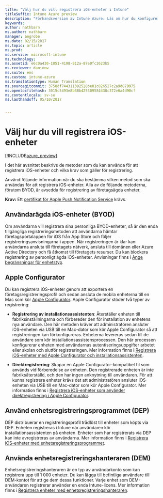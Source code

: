 ```yaml
---
title: "Välj hur du vill registrera iOS-enheter i Intune"
titleSuffix: Intune Azure preview
description: "Förhandsversion av Intune Azure: Läs om hur du konfigurerar registrering av iOS-enheter i Microsoft Intune."
keywords: 
author: nathbarn
ms.author: nathbarn
manager: angrobe
ms.date: 02/15/2017
ms.topic: article
ms.prod: 
ms.service: microsoft-intune
ms.technology: 
ms.assetid: e6c0a430-1851-4108-812a-87e0fc2623b5
ms.reviewer: damionw
ms.suite: ems
ms.custom: intune-azure
ms.translationtype: Human Translation
ms.sourcegitcommit: 3758df744311392528be01c826527c2a9d879975
ms.openlocfilehash: 3015c5493e8b38b425309584430c372e6a4d90cf
ms.contentlocale: sv-se
ms.lasthandoff: 05/10/2017


---
```


# <a name="choose-how-to-enroll-ios-devices"></a>Välj hur du vill registrera iOS-enheter

[!INCLUDE[azure_preview](../includes/azure_preview.md)]

I det här avsnittet beskrivs de metoder som du kan använda för att registrera iOS-enheter och vilka krav som gäller för registrering.

Använd följande information när du ska bestämma vilken metod som ska användas för att registrera iOS-enheter. Alla av de följande metoderna, förutom BYOD, är avsedda för registrering av företagsägda enheter.

**Krav:** Ett [certifikat för Apple Push Notification Service](get-an-apple-mdm-push-certificate.md) krävs.

## <a name="user-owned-ios-devices-byod"></a>Användarägda iOS-enheter (BYOD)

Om användarna vill registrera sina personliga BYOD-enheter, så är den enda tillgängliga registreringsmetoden att användarna hämtar företagsportalappen för iOS från App Store och följer registreringsanvisningarna i appen. När registreringen är klar kan användarna ansluta till företagets nätverk, ansluta till domänen eller Azure Active Directory och få åtkomst till företagets resurser. Du kan blockera registrering av personligt ägda iOS-enheter. Anvisningar finns i [Ange begränsningar för enhetstyp](set-enrollment-restrictions.md#set-device-type-restrictions).

## <a name="apple-configurator"></a>Apple Configurator

Du kan registrera iOS-enheter genom att exportera en företagsregistreringsprofil och sedan ansluta de mobila enheterna till en Mac som kör [Apple Configurator](http://go.microsoft.com/fwlink/?LinkId=518017). Apple Configurator stöder två typer av registrering:

- **Registrering av installationsassistenten**: Återställer enheten till fabriksinställningarna och förbereder den för installation av enhetens nya användare. Den här metoden kräver att administratören ansluter iOS-enheten via USB till en Mac-dator som kör Apple Configurator så att registreringen kan förkonfigureras. Enheterna levereras sedan till de användare som kör installationsassistensprocessen. Den här processen konfigurerar enheten med användarnas autentiseringsuppgifter arbetet eller skolan och slutför registreringen. Mer information finns i [Registrera iOS-enheter med Apple Configurator och installationsassistenten](enroll-ios-devices-with-apple-configurator-and-setup-assistant.md).

- **Direktregistrering**: Skapar en Apple Configurator-kompatibel fil som används vid förberedelse av enheten. Den registrerade enheten är inte fabriksåterställd, och den har ingen anknytning till användaren. För att kunna registrera enheter krävs det att administratören ansluter iOS-enheten via USB till en Mac-dator som kör Apple Configurator. Mer information finns i [Registrera iOS-enheter som använder direktregistrering i Apple Configurator](enroll-ios-devices-with-apple-configurator-and-direct-enrollment.md).

## <a name="use-the-device-enrollment-program-dep"></a>Använd enhetsregistreringsprogrammet (DEP)

DEP distribuerar en registreringsprofil trådlöst till enheter som köpts via DEP. Enheten registreras i Intune när användaren kör installationsassistenten på enheten. Enheter som har registrerats via DEP kan inte avregistreras av användarna. Mer information finns i [Registrera iOS-enheter med enhetsregistreringsprogrammet](enroll-ios-devices-using-device-enrollment-program.md).

## <a name="use-the-device-enrollment-manager-dem"></a>Använda enhetsregistreringshanteraren (DEM)
Enhetsregistreringshanteraren är en typ av användarkonto som kan registrera upp till 1 000 enheter. Du kan lägga till befintliga användare till DEM-kontot för att ge dem dessa funktioner. Varje enhet som DEM-användaren registrerar använder en enda Intune-licens. Mer information finns i [Registrera enheter med enhetsregistreringshanteraren](enroll-devices-using-device-enrollment-manager.md).

